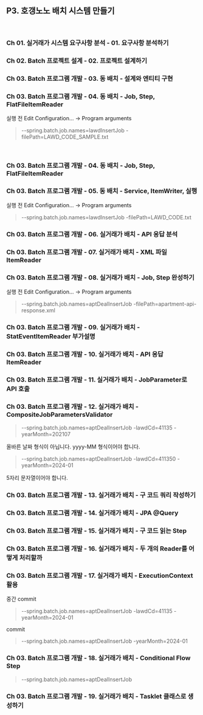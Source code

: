 ## P3. 호갱노노 배치 시스템 만들기

<br/>

### Ch 01. 실거래가 시스템 요구사항 분석 - 01. 요구사항 분석하기

### Ch 02. Batch 프로젝트 설계 - 02. 프로젝트 설계하기

### Ch 03. Batch 프로그램 개발 - 03. 동 배치 - 설계와 엔티티 구현

### Ch 03. Batch 프로그램 개발 - 04. 동 배치 - Job, Step, FlatFileItemReader
실행 전 Edit Configuration... -> Program arguments
>--spring.batch.job.names=lawdInsertJob -filePath=LAWD_CODE_SAMPLE.txt

<br/>

### Ch 03. Batch 프로그램 개발 - 04. 동 배치 - Job, Step, FlatFileItemReader

### Ch 03. Batch 프로그램 개발 - 05. 동 배치 - Service, ItemWriter, 실행
실행 전 Edit Configuration... -> Program arguments
>--spring.batch.job.names=lawdInsertJob -filePath=LAWD_CODE.txt

### Ch 03. Batch 프로그램 개발 - 06. 실거래가 배치 - API 응답 분석

### Ch 03. Batch 프로그램 개발 - 07. 실거래가 배치 - XML 파일 ItemReader

### Ch 03. Batch 프로그램 개발 - 08. 실거래가 배치 - Job, Step 완성하기
실행 전 Edit Configuration... -> Program arguments
>--spring.batch.job.names=aptDealInsertJob -filePath=apartment-api-response.xml

### Ch 03. Batch 프로그램 개발 - 09. 실거래가 배치 - StatEventItemReader 부가설명

### Ch 03. Batch 프로그램 개발 - 10. 실거래가 배치 - API 응답 ItemReader

### Ch 03. Batch 프로그램 개발 - 11. 실거래가 배치 - JobParameter로 API 호출

### Ch 03. Batch 프로그램 개발 - 12. 실거래가 배치 - CompositeJobParametersValidator

>--spring.batch.job.names=aptDealInsertJob -lawdCd=41135 -yearMonth=202107

올바른 날짜 형식이 아닙니다. yyyy-MM 형식이어야 합니다.

>--spring.batch.job.names=aptDealInsertJob -lawdCd=411350 -yearMonth=2024-01

5자리 문자열이어야 합니다.

### Ch 03. Batch 프로그램 개발 - 13. 실거래가 배치 - 구 코드 쿼리 작성하기

### Ch 03. Batch 프로그램 개발 - 14. 실거래가 배치 - JPA @Query

### Ch 03. Batch 프로그램 개발 - 15. 실거래가 배치 - 구 코드 읽는 Step

### Ch 03. Batch 프로그램 개발 - 16. 실거래가 배치 - 두 개의 Reader를 어떻게 처리할까

### Ch 03. Batch 프로그램 개발 - 17. 실거래가 배치 - ExecutionContext 활용
중간 commit
>--spring.batch.job.names=aptDealInsertJob -lawdCd=41135 -yearMonth=2024-01

commit

> --spring.batch.job.names=aptDealInsertJob -yearMonth=2024-01

### Ch 03. Batch 프로그램 개발 - 18. 실거래가 배치 - Conditional Flow Step

>--spring.batch.job.names=aptDealInsertJob

### Ch 03. Batch 프로그램 개발 - 19. 실거래가 배치 - Tasklet 클래스로 생성하기

